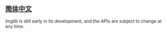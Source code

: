 
[**简体中文**](APIs-zh.md)
---

*Imglib* is still early in its development, and the APIs are subject to change at any time.
